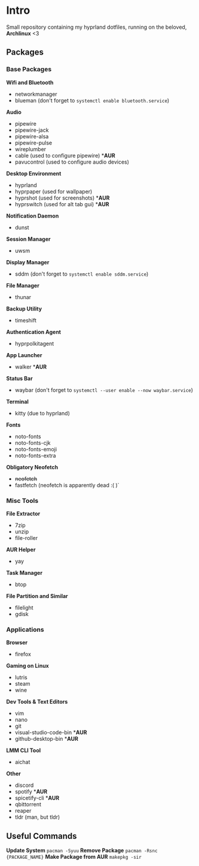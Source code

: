 # Intro
Small repository containing my hyprland dotfiles, running on the beloved, **Archlinux** <3

## Packages
### Base Packages
**Wifi and Bluetooth**
- networkmanager
- blueman (don't forget to `systemctl enable bluetooth.service`)

**Audio**
- pipewire
- pipewire-jack
- pipewire-alsa
- pipewire-pulse
- wireplumber
- cable (used to configure pipewire) ***AUR**
- pavucontrol (used to configure audio devices)

**Desktop Environment**
- hyprland
- hyprpaper (used for wallpaper)
- hyprshot (used for screenshots) ***AUR**
- hyprswitch (used for alt tab gui) ***AUR**

**Notification Daemon**
- dunst

**Session Manager**
- uwsm

**Display Manager**
- sddm (don't forget to `systemctl enable sddm.service`)
  
**File Manager**
- thunar

**Backup Utility**
- timeshift

**Authentication Agent**
- hyprpolkitagent

**App Launcher**
- walker ***AUR**

**Status Bar**
- waybar (don't forget to `systemctl --user enable --now waybar.service`)

**Terminal**
- kitty (due to hyprland)

**Fonts**
- noto-fonts
- noto-fonts-cjk
- noto-fonts-emoji
- noto-fonts-extra

**Obligatory Neofetch**
- ~~neofetch~~
- fastfetch (neofetch is apparently dead :( )`



### Misc Tools
**File Extractor**
- 7zip
- unzip
- file-roller

**AUR Helper**
- yay

**Task Manager**
- btop

**File Partition and Similar**
- filelight
- gdisk



### Applications
**Browser**
- firefox

**Gaming on Linux**
- lutris
- steam
- wine

**Dev Tools & Text Editors**
- vim
- nano
- git
- visual-studio-code-bin ***AUR**
- github-desktop-bin ***AUR**

**LMM CLI Tool**
- aichat

**Other**
- discord
- spotify ***AUR**
- spicetify-cli ***AUR**
- qbittorrent
- reaper
- tldr (man, but tldr)

## Useful Commands
**Update System**
`pacman -Syuu`
**Remove Package**
`pacman -Rsnc {PACKAGE_NAME}`
**Make Package from AUR**
`makepkg -sir`
